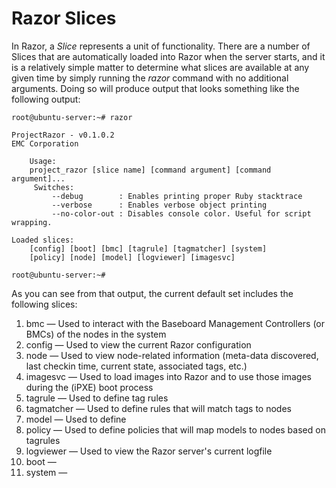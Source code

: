 # Razor Slices

In Razor, a *Slice* represents a unit of functionality. There are a number of Slices that are automatically loaded into Razor when the server starts, and it is a relatively simple matter to determine what slices are available at any given time by simply running the *razor* command with no additional arguments. Doing so will produce output that looks something like the following output:

    root@ubuntu-server:~# razor
    
    ProjectRazor - v0.1.0.2
    EMC Corporation
    
    	Usage: 
    	project_razor [slice name] [command argument] [command argument]...
    	 Switches:
    		 --debug        : Enables printing proper Ruby stacktrace
    		 --verbose      : Enables verbose object printing
    		 --no-color-out : Disables console color. Useful for script wrapping.
    
    Loaded slices:
    	[config] [boot] [bmc] [tagrule] [tagmatcher] [system] 
    	[policy] [node] [model] [logviewer] [imagesvc] 
    	
    root@ubuntu-server:~# 

As you can see from that output, the current default set includes the following slices:

1. bmc &mdash; Used to interact with the Baseboard Management Controllers (or BMCs) of the nodes in the system
2. config &mdash; Used to view the current Razor configuration
3. node &mdash; Used to view node-related information (meta-data discovered, last checkin time, current state, associated tags, etc.)
4. imagesvc &mdash; Used to load images into Razor and to use those images during the (iPXE) boot process
5. tagrule &mdash; Used to define tag rules
6. tagmatcher &mdash; Used to define rules that will match tags to nodes
7. model &mdash; Used to define 
8. policy &mdash; Used to define policies that will map models to nodes based on tagrules
9. logviewer &mdash; Used to view the Razor server's current logfile
10. boot &mdash;
11. system &mdash;
